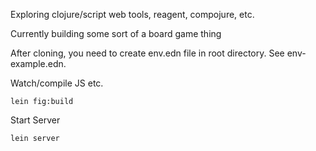Exploring clojure/script web tools, reagent, compojure, etc.

Currently building some sort of a board game thing

After cloning, you need to create env.edn file in root directory. See env-example.edn.

Watch/compile JS etc.

```shell script
lein fig:build
```

Start Server
```shell script
lein server
```
